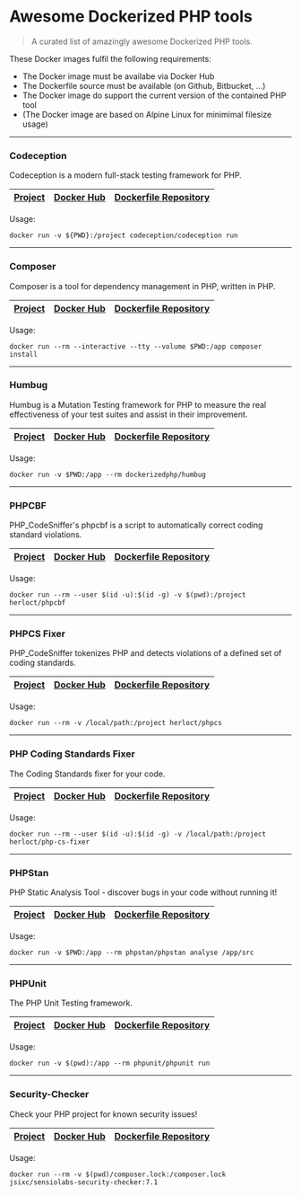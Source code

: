 # Awesome Dockerized PHP tools

> A curated list of amazingly awesome Dockerized PHP tools.

These Docker images fulfil the following requirements:

* The Docker image must be availabe via Docker Hub
* The Dockerfile source must be available (on Github, Bitbucket, ...)
* The Docker image do support the current version of the contained PHP tool
* (The Docker image are based on Alpine Linux for minimimal filesize usage)

---

### Codeception

Codeception is a modern full-stack testing framework for PHP.

| [Project](http://codeception.com/) | [Docker Hub](https://hub.docker.com/r/codeception/codeception/) | [Dockerfile Repository](https://github.com/Codeception/Codeception)
| ------------- | ------------- | ------------- |

Usage:

```
docker run -v ${PWD}:/project codeception/codeception run
```

---

### Composer

Composer is a tool for dependency management in PHP, written in PHP.

| [Project](https://getcomposer.org/) | [Docker Hub](https://hub.docker.com/_/composer/) | [Dockerfile Repository](https://github.com/composer/docker)
| ------------- | ------------- | ------------- |

Usage:

```
docker run --rm --interactive --tty --volume $PWD:/app composer install
```

---

### Humbug

Humbug is a Mutation Testing framework for PHP to measure the real effectiveness of your test suites and assist in their improvement.

| [Project](https://github.com/padraic/humbug) | [Docker Hub](https://hub.docker.com/r/dockerizedphp/humbug/) | [Dockerfile Repository](https://github.com/dockerized-php/humbug)
| ------------- | ------------- | ------------- |

Usage:

```
docker run -v $PWD:/app --rm dockerizedphp/humbug
```

---

### PHPCBF

PHP_CodeSniffer's phpcbf is a script to automatically correct coding standard violations.

| [Project](https://github.com/squizlabs/PHP_CodeSniffer) | [Docker Hub](https://hub.docker.com/r/herloct/phpcbf/) | [Dockerfile Repository](https://github.com/herloct/docker-phpcbf)
| ------------- | ------------- | ------------- |

Usage:

```
docker run --rm --user $(id -u):$(id -g) -v $(pwd):/project herloct/phpcbf
```

---

### PHPCS Fixer

PHP_CodeSniffer tokenizes PHP and detects violations of a defined set of coding standards.

| [Project](https://github.com/squizlabs/PHP_CodeSniffer) | [Docker Hub](https://hub.docker.com/r/herloct/phpcs/) | [Dockerfile Repository](https://github.com/herloct/docker-phpcs)
| ------------- | ------------- | ------------- |

Usage:

```
docker run --rm -v /local/path:/project herloct/phpcs
```

---

### PHP Coding Standards Fixer

The Coding Standards fixer for your code.

| [Project](http://cs.sensiolabs.org/) | [Docker Hub](https://hub.docker.com/r/herloct/php-cs-fixer/) | [Dockerfile Repository](https://github.com/herloct/docker-php-cs-fixer)
| ------------- | ------------- | ------------- |

Usage:

```
docker run --rm --user $(id -u):$(id -g) -v /local/path:/project herloct/php-cs-fixer
```

---

### PHPStan

PHP Static Analysis Tool - discover bugs in your code without running it!

| [Project](https://github.com/phpstan/phpstan) | [Docker Hub](https://hub.docker.com/r/phpstan/phpstan/) | [Dockerfile Repository](https://github.com/phpstan/docker-image)
| ------------- | ------------- | ------------- |

Usage:

```
docker run -v $PWD:/app --rm phpstan/phpstan analyse /app/src
```

---

### PHPUnit

The PHP Unit Testing framework.

| [Project](https://phpunit.de) | [Docker Hub](https://hub.docker.com/r/phpunit/phpunit/) | [Dockerfile Repository](https://github.com/JulienBreux/phpunit-docker)
| ------------- | ------------- | ------------- |

Usage:

```
docker run -v $(pwd):/app --rm phpunit/phpunit run
```

---

### Security-Checker

Check your PHP project for known security issues!

| [Project](https://security.sensiolabs.org/) | [Docker Hub](https://hub.docker.com/r/jsixc/sensiolabs-security-checker/) | [Dockerfile Repository](https://github.com/jak/sensiolabs-security-checker-docker)
| ------------- | ------------- | ------------- |

Usage:

```
docker run --rm -v $(pwd)/composer.lock:/composer.lock jsixc/sensiolabs-security-checker:7.1
```
